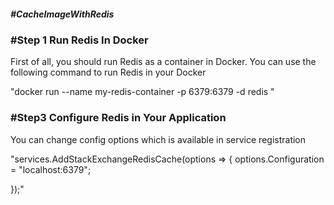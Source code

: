 <h5>#CacheImageWithRedis </h5>
<h3>#Step 1 Run Redis In Docker  </h3>

<p>First of all, you should run Redis as a container in Docker. You can use the following command to run Redis in your Docker</p>

 <p>"docker run --name my-redis-container -p 6379:6379 -d redis "</p>
<h3>#Step3 Configure Redis in Your Application</h3>
<p> You can change config options which is available in service registration </p>
 
 "services.AddStackExchangeRedisCache(options =>
 {
     options.Configuration = "localhost:6379";

 });"


